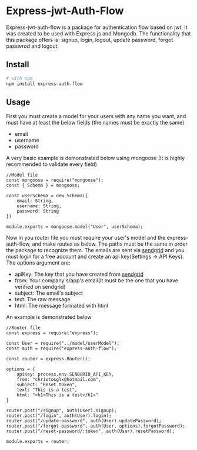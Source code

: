 # Express-jwt-Auth-Flow
Express-jwt-auth-flow is a package for authentication flow based on jwt. It was
created to be used with Express.js and Mongodb. The functionality that this package offers is: signup, login, logout, update password, forgot passwrod and logout. 

## Install

```bash
# with npm
npm install express-auth-flow
```

## Usage

First you must create a model for your users with any name you want, and must have at least the below fields (the names must be exactly the same)
- email
- username
- password

A very basic example is demonstrated below using mongoose (It is highly recommended to validate every field)

```
//Model file
const mongoose = require("mongoose");
const { Schema } = mongoose;

const userSchema = new Schema({
    email: String,
    username: String,
    password: String
})

module.exports = mongoose.model("User", userSchema);
````


Now in you router file you must require your user's model and the express-auth-flow, and make routes as below. The paths must be the same in order the package to recognize them.
The emails are sent via [sendgrid](https://sendgrid.com/) and you must login for a free account and create an api key(Settings -> API Keys). The options argument are:
- apiKey: The key that you have created from [sendgrid](https://sendgrid.com/)
- from: Your company's/app's email(It must be the one that you have verified on sendgrid)
- subject: The email's subject
- text: The raw message
- html: The message formated with html

An example is demonstrated below

```
//Router file
const express = require("express");

const User = require("../model/userModel");
const auth = require("express-auth-flow");

const router = express.Router();

options = {
    apiKey: process.env.SENDGRID_API_KEY,
    from: "christosglx@hotmail.com",
    subject: "Reset token",
    text: "This is a test",
    html: "<h1>This is a test</h1>"
}

router.post("/signup", auth(User).signup);
router.post("/login", auth(User).login);
router.post("/update-password", auth(User).updatePassword);
router.post("/forgot-password", auth(User, options).forgotPassword);
router.post("/reset-password/:token", auth(User).resetPassword);

module.exports = router;
```